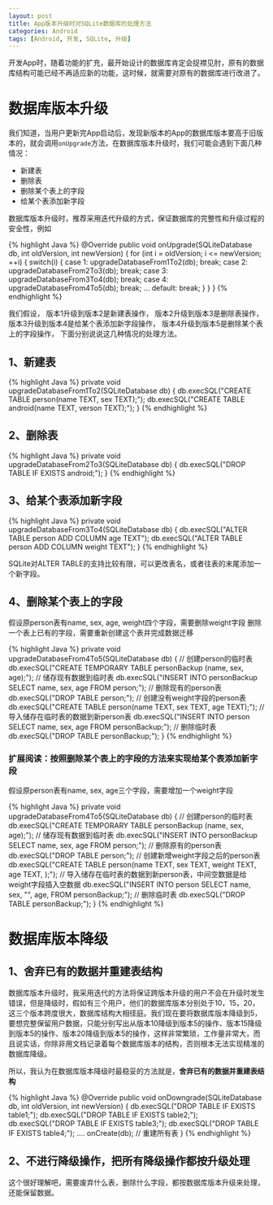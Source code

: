 ```yaml
---
layout: post
title: App版本升级时对SQLite数据库的处理方法
categories: Android
tags: [Android, 开发, SQLite, 升级]
---
```


开发App时，随着功能的扩充，最开始设计的数据库肯定会捉襟见肘，原有的数据库结构可能已经不再适应新的功能，这时候，就需要对原有的数据库进行改进了。

# 数据库版本升级

我们知道，当用户更新完App启动后，发现新版本的App的数据库版本要高于旧版本的，就会调用`onUpgrade`方法，在数据库版本升级时，我们可能会遇到下面几种情况：

* 新建表
* 删除表
* 删除某个表上的字段
* 给某个表添加新字段

数据库版本升级时，推荐采用迭代升级的方式，保证数据库的完整性和升级过程的安全性，例如

{% highlight Java %}
@Override
public void onUpgrade(SQLiteDatabase db, int oldVersion, int newVersion) {
  for (int i = oldVersion; i <= newVersion; ++i) {
    switch(i) {
      case 1:
        upgradeDatabaseFrom1To2(db);
        break;
      case 2:
        upgradeDatabaseFrom2To3(db);
        break;
      case 3:
        upgradeDatabaseFrom3To4(db);
        break;
      case 4:
        upgradeDatabaseFrom4To5(db);
        break;
      ...
      default:
        break;
    }
  }
}
{% endhighlight %}

我们假设，
版本1升级到版本2是新建表操作，
版本2升级到版本3是删除表操作，
版本3升级到版本4是给某个表添加新字段操作，
版本4升级到版本5是删除某个表上的字段操作，
下面分别说说这几种情况的处理方法。

## 1、新建表

{% highlight Java %}
private void upgradeDatabaseFrom1To2(SQLiteDatabase db) {
  db.execSQL("CREATE TABLE person(name TEXT, sex TEXT);");
  db.execSQL("CREATE TABLE android(name TEXT, verson TEXT);");
}
{% endhighlight %}

## 2、删除表

{% highlight Java %}
private void upgradeDatabaseFrom2To3(SQLiteDatabase db) {
  db.execSQL("DROP TABLE IF EXISTS android;");
}
{% endhighlight %}

## 3、给某个表添加新字段

{% highlight Java %}
private void upgradeDatabaseFrom3To4(SQLiteDatabase db) {
  db.execSQL("ALTER TABLE person ADD COLUMN age TEXT");
  db.execSQL("ALTER TABLE person ADD COLUMN weight TEXT");
}
{% endhighlight %}

SQLite对ALTER TABLE的支持比较有限，可以更改表名，或者往表的末尾添加一个新字段。

## 4、删除某个表上的字段

假设原person表有name, sex, age, weight四个字段，需要删除weight字段
删除一个表上已有的字段，需要重新创建这个表并完成数据迁移

{% highlight Java %}
private void upgradeDatabaseFrom4To5(SQLiteDatabase db) {
  // 创建person的临时表
  db.execSQL("CREATE TEMPORARY TABLE personBackup (name, sex, age);");
  // 储存现有数据到临时表
  db.execSQL("INSERT INTO personBackup SELECT name, sex, age FROM person;");
  // 删除现有的person表
  db.execSQL("DROP TABLE person;");
  // 创建没有weight字段的person表
  db.execSQL("CREATE TABLE person(name TEXT, sex TEXT, age TEXT);");
  // 导入储存在临时表的数据到新person表
  db.execSQL("INSERT INTO person SELECT name, sex, age FROM personBackup;");
  // 删除临时表
  db.execSQL("DROP TABLE personBackup;");
}
{% endhighlight %}

### 扩展阅读：按照删除某个表上的字段的方法来实现给某个表添加新字段

假设原person表有name, sex, age三个字段，需要增加一个weight字段

{% highlight Java %}
private void upgradeDatabaseFrom4To5(SQLiteDatabase db) {
  // 创建person的临时表
  db.execSQL("CREATE TEMPORARY TABLE personBackup (name, sex, age);");
  // 储存现有数据到临时表
  db.execSQL("INSERT INTO personBackup SELECT name, sex, age FROM person;");
  // 删除原有的person表
  db.execSQL("DROP TABLE person;");
  // 创建新增weight字段之后的person表
  db.execSQL("CREATE TABLE person(name TEXT, sex TEXT, weight TEXT, age TEXT, );");
  // 导入储存在临时表的数据到新person表，中间空数据是给weight字段插入空数据
  db.execSQL("INSERT INTO person SELECT name, sex, \"\", age,  FROM personBackup;");
  // 删除临时表
  db.execSQL("DROP TABLE personBackup;");
}
{% endhighlight %}

# 数据库版本降级

## 1、舍弃已有的数据并重建表结构

数据库版本升级时，我采用迭代的方法将保证跨版本升级的用户不会在升级时发生错误，但是降级时，假如有三个用户，他们的数据库版本分别处于10，15，20，这三个版本跨度很大，数据库结构大相径庭。我们现在要将数据库版本降级到5，要想完整保留用户数据，只能分别写出从版本10降级到版本5的操作、版本15降级到版本5的操作、版本20降级到版本5的操作，这样非常繁琐，工作量非常大，而且说实话，你除非用文档记录着每个数据库版本的结构，否则根本无法实现精准的数据库降级。

所以，我认为在数据库版本降级时最稳妥的方法就是，**舍弃已有的数据并重建表结构**

{% highlight Java %}
@Override
public void onDowngrade(SQLiteDatabase db, int oldVersion, int newVersion) {
  db.execSQL("DROP TABLE IF EXISTS table1;");
  db.execSQL("DROP TABLE IF EXISTS table2;");
  db.execSQL("DROP TABLE IF EXISTS table3;");
  db.execSQL("DROP TABLE IF EXISTS table4;");
  ....
  onCreate(db); // 重建所有表
}
{% endhighlight %}

## 2、不进行降级操作，把所有降级操作都按升级处理

这个很好理解吧，需要废弃什么表，删除什么字段，都按数据库版本升级来处理，还能保留数据。
